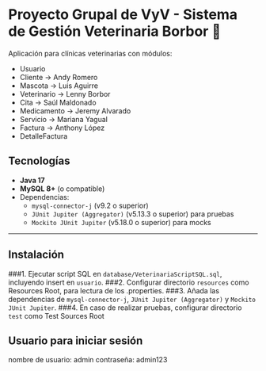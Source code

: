 # Proyecto Grupal de VyV - Sistema de Gestión Veterinaria Borbor 🐾
Aplicación para clínicas veterinarias con módulos:
- Usuario
- Cliente -> Andy Romero
- Mascota -> Luis Aguirre
- Veterinario -> Lenny Borbor
- Cita -> Saúl Maldonado
- Medicamento -> Jeremy Alvarado
- Servicio -> Mariana Yagual
- Factura -> Anthony López
- DetalleFactura

## Tecnologías
- **Java 17**
- **MySQL 8+** (o compatible)
- Dependencias:
  - `mysql-connector-j` (v9.2 o superior)
  - `JUnit Jupiter (Aggregator)` (v5.13.3 o superior) para pruebas
  - `Mockito JUnit Jupiter`  (v5.18.0 o superior) para mocks

---

## Instalación
###1. Ejecutar script SQL en `database/VeterinariaScriptSQL.sql`, incluyendo insert en `usuario`.
###2. Configurar directorio `resources` como Resources Root, para lectura de los .properties.
###3. Añada las dependencias de `mysql-connector-j`, `JUnit Jupiter (Aggregator)` y `Mockito JUnit Jupiter`.
###4. En caso de realizar pruebas, configurar directorio `test` como Test Sources Root

## Usuario para iniciar sesión
nombre de usuario: admin
contraseña: admin123
